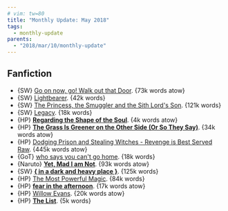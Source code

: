 ```yaml
---
# vim: tw=80
title: "Monthly Update: May 2018"
tags:
  - monthly-update
parents:
  - "2018/mar/10/monthly-update"
---
```


## Fanfiction

 - {SW} [Go on now, go! Walk out that Door](https://archiveofourown.org/works/11670474). {73k words atow}
 - {SW} [Lightbearer](https://archiveofourown.org/works/3613170). {42k words}
 - {SW} [The Princess, the Smuggler and the Sith Lord's Son](https://archiveofourown.org/works/5751661). {121k words}
 - {SW} [Legacy](https://archiveofourown.org/works/3532853). {18k words}
 - {HP} **[Regarding the Shape of the Soul](https://archiveofourown.org/works/14068344)**. {4k words atow}
 - {HP} **[The Grass Is Greener on the Other Side (Or So They Say)](https://archiveofourown.org/works/13360428)**. {34k words atow}
 - {HP} [Dodging Prison and Stealing Witches - Revenge is Best Served Raw](https://archiveofourown.org/works/5058703). {445k words atow}
 - {GoT} [who says you can't go home](https://archiveofourown.org/works/4035976). {18k words}
 - {Naruto} **[Yet, Mad I am Not](https://archiveofourown.org/works/2289335)**. {93k words atow}
 - {SW} **[{ in a dark and heavy place }](https://archiveofourown.org/works/9313751)**. {125k words}
 - {HP} [The Most Powerful Magic](https://archiveofourown.org/works/2457953). {84k words}
 - {HP} **[fear in the afternoon](https://archiveofourown.org/works/14136573)**. {17k words atow}
 - {HP} [Willow Evans](https://archiveofourown.org/works/14113983). {20k words atow}
 - {HP} **[The List](https://archiveofourown.org/works/9463646)**. {5k words}
